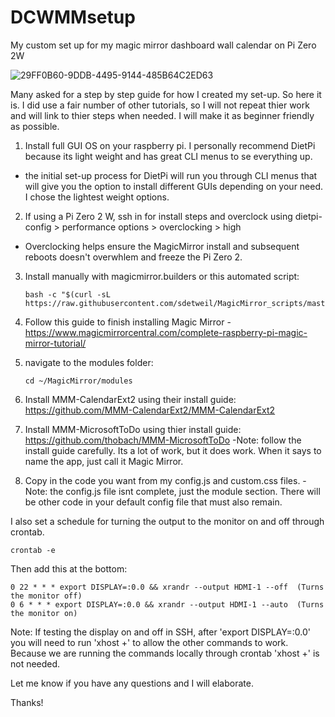 # DCWMMsetup
My custom set up for my magic mirror dashboard wall calendar on Pi Zero 2W

![29FF0B60-9DDB-4495-9144-485B64C2ED63](https://user-images.githubusercontent.com/104077563/166502205-46e67ab6-69eb-4f78-abab-e0d337fb4b9f.JPG)

Many asked for a step by step guide for how I created my set-up. So here it is. I did use a fair number of other tutorials, so I will not repeat thier work and will link to thier steps when needed. I will make it as beginner friendly as possible.

1) Install full GUI OS on your raspberry pi. I personally recommend DietPi because its light weight and has great CLI menus to se everything up.
  - the initial set-up process for DietPi will run you through CLI menus that will give you the option to install different GUIs depending on your need. I chose the lightest weight options.
2) If using a Pi Zero 2 W, ssh in for install steps and overclock using dietpi-config > performance options > overclocking > high
  - Overclocking helps ensure the MagicMirror install and subsequent reboots doesn't overwhlem and freeze the Pi Zero 2. 
3) Install manually with magicmirror.builders or this automated script:
            
       bash -c "$(curl -sL https://raw.githubusercontent.com/sdetweil/MagicMirror_scripts/master/raspberry.sh)"
4) Follow this guide to finish installing Magic Mirror - https://www.magicmirrorcentral.com/complete-raspberry-pi-magic-mirror-tutorial/
5) navigate to the modules folder: 

       cd ~/MagicMirror/modules
6) Install MMM-CalendarExt2 using their install guide: https://github.com/MMM-CalendarExt2/MMM-CalendarExt2
7) Install MMM-MicrosoftToDo using thier install guide: https://github.com/thobach/MMM-MicrosoftToDo
    -Note: follow the install guide carefully. Its a lot of work, but it does work. When it says to name the app, just call it Magic Mirror.
8) Copy in the code you want from my config.js and custom.css files.
    -Note: the config.js file isnt complete, just the module section. There will be other code in your default config file that must also remain.
    
I also set a schedule for turning the output to the monitor on and off through crontab.

    crontab -e
Then add this at the bottom:

    0 22 * * * export DISPLAY=:0.0 && xrandr --output HDMI-1 --off  (Turns the monitor off)
    0 6 * * * export DISPLAY=:0.0 && xrandr --output HDMI-1 --auto  (Turns the monitor on)

Note: If testing the display on and off in SSH, after 'export DISPLAY=:0.0' you will need to run 'xhost +' to allow the other commands to work. Because we are running the commands locally through crontab 'xhost +' is not needed.
    
Let me know if you have any questions and I will elaborate.

Thanks!
